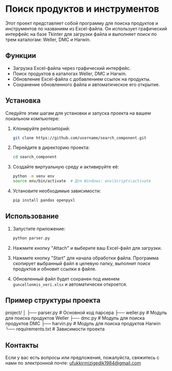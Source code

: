 # Поиск продуктов и инструментов

Этот проект представляет собой программу для поиска продуктов и инструментов по названиям из Excel-файла. Он использует графический интерфейс на базе Tkinter для загрузки файла и выполняет поиск по трем каталогам: Weller, DMC и Harwin.

## Функции

- Загрузка Excel-файла через графический интерфейс.
- Поиск продуктов в каталогах Weller, DMC и Harwin.
- Обновление Excel-файла с добавлением ссылок на продукты.
- Сохранение обновленного файла и автоматическое его открытие.

## Установка

Следуйте этим шагам для установки и запуска проекта на вашем локальном компьютере:

1. Клонируйте репозиторий:
    ```bash
    git clone https://github.com/username/search_component.git 
    ```

2. Перейдите в директорию проекта:
    ```bash
    cd search_component
    ```

3. Создайте виртуальную среду и активируйте её:
    ```bash
    python -m venv env
    source env/bin/activate  # Для Windows: env\Scripts\activate
    ```


4. Установите необходимые зависимости:
    ```bash
    pip install pandas openpyxl
    ```

## Использование

1. Запустите приложение:
    ```bash
    python parser.py
    ```

2. Нажмите кнопку "Attach" и выберите ваш Excel-файл для загрузки.

3. Нажмите кнопку "Start" для начала обработки файла. Программа скопирует выбранный файл в целевую папку, выполнит поиск продуктов и обновит ссылки в файле.

4. Обновленный файл будет сохранен под именем `guncellenmis_veri.xlsx` и автоматически откроется.

## Пример структуры проекта


project/
│
├── parser.py # Основной код парсера
├── weller.py # Модуль для поиска продуктов Weller
├── dmc.py # Модуль для поиска продуктов DMC
├── harvin.py # Модуль для поиска продуктов Harwin
└── requirements.txt # Зависимости проекта

## Контакты

Если у вас есть вопросы или предложения, пожалуйста, свяжитесь с нами по электронной почте: ufukkirmizigedik1984@gmail.com

